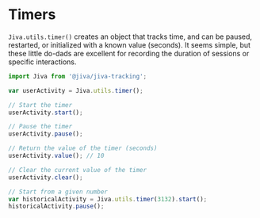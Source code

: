 # Timers

`Jiva.utils.timer()` creates an object that tracks time, and can be paused, restarted, or initialized with a known value (seconds). It seems simple, but these little do-dads are excellent for recording the duration of sessions or specific interactions.

```javascript
import Jiva from '@jiva/jiva-tracking';

var userActivity = Jiva.utils.timer();

// Start the timer
userActivity.start();

// Pause the timer
userActivity.pause();

// Return the value of the timer (seconds)
userActivity.value(); // 10

// Clear the current value of the timer
userActivity.clear();

// Start from a given number
var historicalActivity = Jiva.utils.timer(3132).start();
historicalActivity.pause();
```
